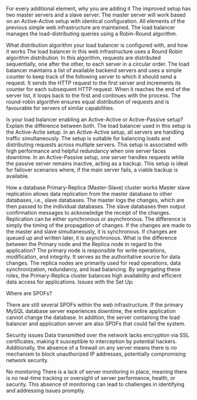 For every additional element, why you are adding it
The improved setup has two master servers and a slave server. The master server will work based on an Active-Active setup with identical configuration. All elements of the previous simple web infrastructure are maintained. The load balancer manages the load-distributing queries using a Robin-Round algorithm. 

What distribution algorithm your load balancer is configured with, and how it works
The load balancer in this web infrastructure uses a Round Robin algorithm distribution. In this algorithm, requests are distributed sequentially, one after the other, to each server in a circular order. The load balancer maintains a list of available backend servers and uses a simple counter to keep track of the following server to which it should send a request. It sends the HTTP request to the first server and increments its counter for each subsequent HTTP request. When it reaches the end of the server list, it loops back to the first and continues with the process. The round-robin algorithm ensures equal distribution of requests and is favourable for servers of similar capabilities.

Is your load balancer enabling an Active-Active or Active-Passive setup? Explain the difference between both.
The load balancer used in this setup is the Active-Actie setup.
In an Active-Active setup, all servers are handling traffic simultaneously. The setup is suitable for balancing loads and distributing requests across multiple servers. This setup is associated with high performance and helpful redundancy when one server faces downtime. In an Active-Passive setup, one server handles requests while the passive server remains inactive, acting as a backup. This setup is ideal for failover scenarios where, if the main server fails, a viable backup is available. 

How a database Primary-Replica (Master-Slave) cluster works
Master slave replication allows data replication from the master database to other databases, i.e., slave databases. The master logs the changes, which are then passed to the individual databases. The slave databases then output confirmation messages to acknowledge the receipt of the changes. Replication can be either synchronous or asynchronous. The difference is simply the timing of the propagation of changes. If the changes are made to the master and slave simultaneously, it is synchronous. If changes are queued up and written later, it is asynchronous.
What is the difference between the Primary node and the Replica node in regard to the application?
The primary node is responsible for write operations, modification, and integrity. It serves as the authoritative source for data changes. The replica nodes are primarily used for read operations, data synchronization, redundancy, and load balancing. By segregating these roles, the Primary-Replica cluster balances high availability and efficient data access for applications.
Issues with the Set Up:

Where are SPOFs?

There are still several SPOFs within the web infrastructure. If the primary MySQL database server experiences downtime, the entire application cannot change the database. In addition, the server containing the load balancer and application server are also SPOFs that could fail the system.

Security issues
Data transmitted over the network lacks encryption via SSL certificates, making it susceptible to interception by potential hackers. Additionally, the absence of a firewall on any server means there is no mechanism to block unauthorized IP addresses, potentially compromising network security.

No monitoring
There is a lack of server monitoring in place, meaning there is no real-time tracking or oversight of server performance, health, or security. This absence of monitoring can lead to challenges in identifying and addressing issues promptly.

